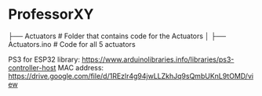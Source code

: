 # ProfessorXY

├── Actuators             # Folder that contains code for the Actuators
│   ├── Actuators.ino     # Code for all 5 actuators


PS3 for ESP32 library: https://www.arduinolibraries.info/libraries/ps3-controller-host
MAC address: https://drive.google.com/file/d/1REzlr4g94jwLLZkhJq9sQmbUKnL9tOMD/view